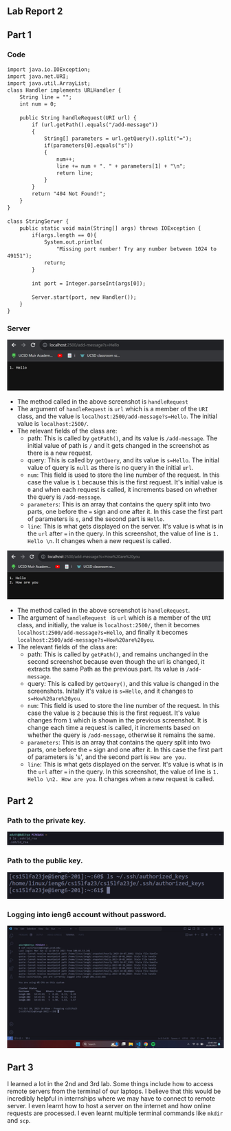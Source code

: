 ## Lab Report 2

## Part 1

### Code

```
import java.io.IOException;
import java.net.URI;
import java.util.ArrayList;
class Handler implements URLHandler {
    String line = "";
    int num = 0;

    public String handleRequest(URI url) {
        if (url.getPath().equals("/add-message")) 
        {
            String[] parameters = url.getQuery().split("=");   
            if(parameters[0].equals("s"))
            {
                num++;
                line += num + ". " + parameters[1] + "\n";
                return line;
            }          
        }
        return "404 Not Found!";
    }
}

class StringServer {
    public static void main(String[] args) throws IOException {
        if(args.length == 0){
            System.out.println(
                "Missing port number! Try any number between 1024 to 49151");
            return;
        }

        int port = Integer.parseInt(args[0]);

        Server.start(port, new Handler());
    }
}
```

### Server

![image](images/hello.jpeg)

- The method called in the above screenshot is `handleRequest`
- The argument of `handleRequest` is `url` which is a member of the `URI` class, and the value is `localhost:2500/add-message?s=Hello`. The initial value is `localhost:2500/`.
- The relevant fields of the class are:
    - path: This is called by ```getPath()```, and its value is `/add-message`. The initial value of path is `/` and it gets changed in the screenshot as there is a new request. 
    - query: This is called by `getQuery`, and its value is `s=Hello`. The initial value of query is `null` as there is no query in the initial `url`. 
    - `num`: This field is used to store the line number of the request. In this case the value is `1` because this is the first request. It's initial value is `0` and when each request is called, it increments based on whether the query is `/add-message`.
    - `parameters`: This is an array that contains the query split into two parts, one before the `=` sign and one after it. In this case the first part of parameters is `s`, and the second part is `Hello`. 
    - `line`: This is what gets displayed on the server. It's value is what is in the `url` after `=` in the query. In this screenshot, the value of line is `1. Hello \n`. It changes when a new request is called.

![image](images/how.jpeg)

- The method called in the above screenshot is ```handleRequest```.
- The argument of ```handleRequest ``` is ```url``` which is a member of the ```URI``` class, and initially, the value is  ```localhost:2500/```, then it becomes ```localhost:2500/add-message?s=Hello```, and finally it becomes ```localhost:2500/add-message?s=How%20are%20you```.
- The relevant fields of the class are:
  - path: This is called by ```getPath()```, and remains unchanged in the second screenshot because even though the url is changed, it extracts the same Path as the previous part. Its value is `/add-message`.
  - query: This is called by  ```getQuery()```, and this value is changed in the screenshots. Initally it's value is ```s=Hello```, and it changes to ```s=How%20are%20you```.
  - `num`: This field is used to store the line number of the request. In this case the value is `2` because this is the first request. It's value changes from `1` which is shown in the previous screenshot. It is change each time a request is called, it increments based on whether the query is `/add-message`, otherwise it remains the same.
  - `parameters`: This is an array that contains the query split into two parts, one before the `=` sign and one after it. In this case the first part of parameters is 's', and the second part is `How are you`. 
  - `line`: This is what gets displayed on the server. It's value is what is in the `url` after `=` in the query. In this screenshot, the value of line is `1. Hello \n2. How are you`. It changes when a new request is called.
 

## Part 2

### Path to the private key.

![image](images/privkey.jpeg)

### Path to the public key.

![image](images/pubkey.png)

### Logging into ieng6 account without password.

![image](images/term2.jpeg)


## Part 3
I learned a lot in the 2nd and 3rd lab. Some things include how to access remote servers from the terminal of our laptops. I believe that this would be incredibly helpful in internships where we may have to connect to remote server. I even learnt how to host a server on the internet and how online requests are processed. I even learnt multiple terminal commands like `mkdir` and `scp`.

